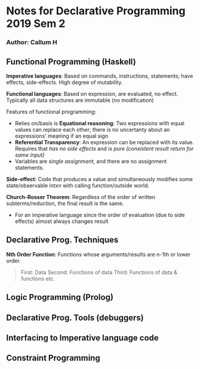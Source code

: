 # Notes for Declarative Programming 2019 Sem 2

### Author: Callum H

## Functional Programming (Haskell)

**Imperative languages**: Based on commands, instructions, statements; have effects, side-effects. High degree of mutability.

**Functional languages**: Based on expression, are evaluated, no effect. Typically all data structures are immutable (no modification)

Features of functional programming:
- Relies on/basis is **Equational reasoning**: Two expressions with equal values can replace each other; there is no uncertanty about an expressions' meaning if an equal sign
- **Referential Transparency**: An expression can be replaced with its value. Requires that *has no side effects* and *is pure (consistent result return for same input)*
- Variables are *single assignment*, and there are no assignment statements. 

**Side-effect**: Code that produces a value and simultaneously modifies some state/observable intxn with calling function/outside world.

**Church-Rosser Theorem**: Regardless of the order of written subterms/reduction, the final result is the same.
- For an imperative language since the order of evaluation (due to side effects) almost always changes result

## Declarative Prog. Techniques

**Nth Order Function**: Functions whose arguments/results are n-1th or lower order.
> First: Data
> Second: Functions of data
> Third: Functions of data & functions
etc.

## Logic Programming (Prolog)

## Declarative Prog. Tools (debuggers)

## Interfacing to Imperative language code
 
## Constraint Programming
